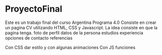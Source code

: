 # ProyectoFinal
Este es un trabajo final del curso Argentina Programa 4.0
Consiste en crear un pagina CV utilizando HTML, CSS y Javascript.
La idea consiste en que la pagina tenga. 
foto de perfil
datos de la persona
estudios
experiencia
opciones de contacto
referencias

Con CSS dar estilo y con algunas animaciones
Con JS funciones
